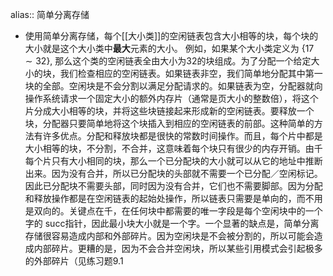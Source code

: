alias:: 简单分离存储

- 使用简单分离存储，每个[[大小类]]的空闲链表包含大小相等的块，每个块的大小就是这个大小类中**最大**元素的大小。
  例如，如果某个大小类定义为 $\{17\sim 32\}$, 那么这个类的空闲链表全由大小为32的块组成。为了分配一个给定大小的块，我们检查相应的空闲链表。如果链表非空，我们简单地分配其中第一块的全部。空闲块是不会分割以满足分配请求的。如果链表为空，分配器就向操作系统请求一个固定大小的额外内存片（通常是页大小的整数倍），将这个片分成大小相等的块，并将这些块链接起来形成新的空闲链表。要释放一个块，分配器只要简单地将这个块插入到相应的空闲链表的前部。这种简单的方法有许多优点。分配和释放块都是很快的常数时间操作。而且，每个片中都是大小相等的块，不分割，不合并，这意味着每个块只有很少的内存开销。由千每个片只有大小相同的块，那么一个已分配块的大小就可以从它的地址中推断出来。因为没有合并，所以已分配块的头部就不需要一个已分配／空闲标记。因此已分配块不需要头部，同时因为没有合并，它们也不需要脚部。因为分配和释放操作都是在空闲链表的起始处操作，所以链表只需要是单向的，而不用是双向的。关键点在千，在任何块中都需要的唯一字段是每个空闲块中的一个字的 succ指针，因此最小块大小就是一个字。一个显著的缺点是，简单分离存储很容易造成内部和外部碎片。因为空闲块是不会被分割的，所以可能会造成内部碎片。更糟的是，因为不会合并空闲块，所以某些引用模式会引起极多的外部碎片（见练习题9.1